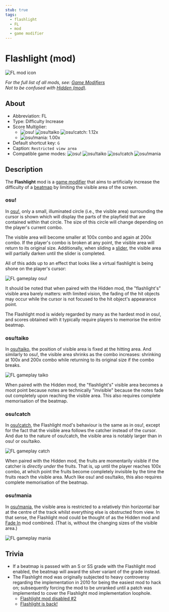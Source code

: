 ```yaml
---
stub: true
tags:
  - flashlight
  - FL
  - mod
  - game modifier
---
```


# Flashlight (mod)

![FL mod icon](/wiki/shared/mods/FL.png "Flashlight (FL) mod icon")

*For the full list of all mods, see: [Game Modifiers](/wiki/Gameplay/Game_modifier)*\
*Not to be confused with [Hidden (mod)](/wiki/Gameplay/Game_modifier/Hidden).*

## About

- Abbreviation: FL
- Type: Difficulty Increase
- Score Multiplier:
  - ![][osu!] ![][osu!taiko] ![][osu!catch]: 1.12x
  - ![][osu!mania]: 1.00x
- Default shortcut key: `G`
- Caption: `Restricted view area`
- Compatible game modes: ![][osu!] ![][osu!taiko] ![][osu!catch] ![][osu!mania]

## Description

The **Flashlight** mod is a [game modifier](/wiki/Gameplay/Game_modifier) that aims to artificially increase the difficulty of a [beatmap](/wiki/Beatmap) by limiting the visible area of the screen.

### osu!

In [osu!](/wiki/Game_mode/osu!), only a small, illuminated circle (i.e., the visible area) surrounding the cursor is shown which will display the parts of the playfield that are contained within that circle. The size of this circle will change depending on the player's current combo.

The visible area will become smaller at 100x combo and again at 200x combo. If the player's combo is broken at any point, the visible area will return to its original size. Additionally, when sliding a [slider](/wiki/Gameplay/Hit_object/Slider), the visible area will partially darken until the slider is completed.

All of this adds up to an effect that looks like a virtual flashlight is being shone on the player's cursor:

![FL gameplay osu!](img/FL-comparison-osu.jpg "Comparison between a play with the Flashlight mod enabled at 13x combo (top-middle), 100x combo (bottom-left), and at 200x combo (bottom-right)")

It should be noted that when paired with the Hidden mod, the "flashlight's" visible area barely matters: with limited vision, the fading of the hit objects may occur while the cursor is not focused to the hit object's appearance point.

The Flashlight mod is widely regarded by many as the hardest mod in osu!, and scores obtained with it typically require players to memorise the entire beatmap.

### osu!taiko

In [osu!taiko](/wiki/Game_mode/osu!taiko), the position of visible area is fixed at the hitting area. And similarly to osu!, the visible area shrinks as the combo increases: shrinking at 100x and 200x combo while returning to its original size if the combo breaks.

![FL gameplay taiko](img/FL-taiko.jpg "Gameplay of osu!taiko with the Flashlight mod enabled")

When paired with the Hidden mod, the "flashlight's" visible area becomes a moot point because notes are technically "invisible" because the notes fade out completely upon reaching the visible area. This also requires complete memorisation of the beatmap.

### osu!catch

In [osu!catch](/wiki/Game_mode/osu!catch), the Flashlight mod's behaviour is the same as in osu!, except for the fact that the visible area follows the catcher instead of the cursor. And due to the nature of osu!catch, the visible area is notably larger than in osu! or osu!taiko.

![FL gameplay catch](img/FL-catch.jpg "Gameplay of osu!catch with the Flashlight mod enabled")

When paired with the Hidden mod, the fruits are momentarily visible if the catcher is *directly under* the fruits. That is, up until the player reaches 100x combo, at which point the fruits become completely invisible by the time the fruits reach the visible area. Much like osu! and osu!taiko, this also requires complete memorisation of the beatmap.

### osu!mania

In [osu!mania](/wiki/Game_mode/osu!mania), the visible area is restricted to a relatively thin horizontal bar at the centre of the track whilst everything else is obstructed from view. In that sense, the Flashlight mod could be thought of as the Hidden mod and [Fade In](/wiki/Gameplay/Game_modifier/Fade_In) mod combined. (That is, without the changing sizes of the visible area.)

![FL gameplay mania](img/FL-mania.jpg "Gameplay of osu!mania with the Flashlight mod enabled")

## Trivia

- If a beatmap is passed with an S or SS grade with the Flashlight mod enabled, the beatmap will award the silver variant of the grade instead.
- The Flashlight mod was originally subjected to heavy controversy regarding the implementation in 2010 for being the easiest mod to hack on; subsequently forcing the mod to be unranked until a patch was implemented to cover the Flashlight mod implementation loophole.
  - [Flashlight mod disabled #2](https://osu.ppy.sh/community/forums/topics/41039)
  - [Flashlight is back!](https://osu.ppy.sh/community/forums/topics/41519)

[osu!]: /wiki/shared/mode/osu.png "osu!"
[osu!taiko]: /wiki/shared/mode/taiko.png "osu!taiko"
[osu!catch]: /wiki/shared/mode/catch.png "osu!catch"
[osu!mania]: /wiki/shared/mode/mania.png "osu!mania"
